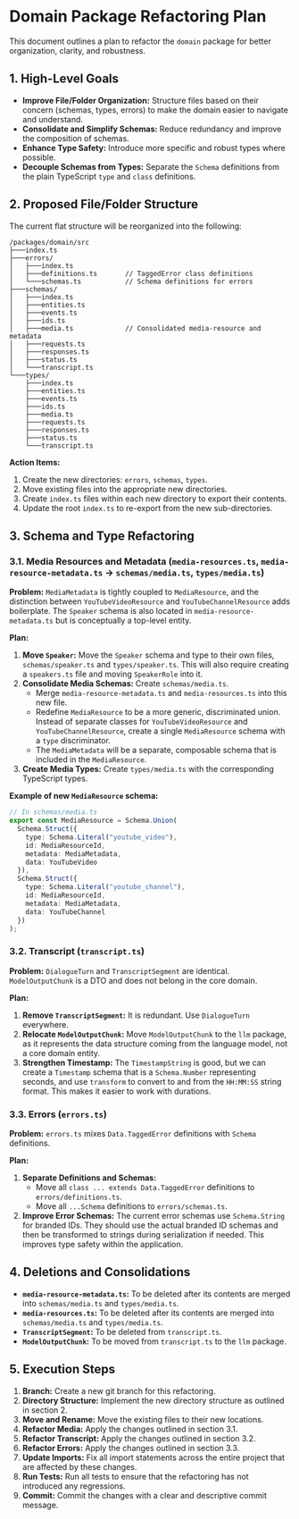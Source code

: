 # Domain Package Refactoring Plan

This document outlines a plan to refactor the `domain` package for better organization, clarity, and robustness.

## 1. High-Level Goals

*   **Improve File/Folder Organization:** Structure files based on their concern (schemas, types, errors) to make the domain easier to navigate and understand.
*   **Consolidate and Simplify Schemas:** Reduce redundancy and improve the composition of schemas.
*   **Enhance Type Safety:** Introduce more specific and robust types where possible.
*   **Decouple Schemas from Types:** Separate the `Schema` definitions from the plain TypeScript `type` and `class` definitions.

## 2. Proposed File/Folder Structure

The current flat structure will be reorganized into the following:

```
/packages/domain/src
├───index.ts
├───errors/
│   ├───index.ts
│   ├───definitions.ts       // TaggedError class definitions
│   └───schemas.ts           // Schema definitions for errors
├───schemas/
│   ├───index.ts
│   ├───entities.ts
│   ├───events.ts
│   ├───ids.ts
│   ├───media.ts             // Consolidated media-resource and metadata
│   ├───requests.ts
│   ├───responses.ts
│   ├───status.ts
│   └───transcript.ts
└───types/
    ├───index.ts
    ├───entities.ts
    ├───events.ts
    ├───ids.ts
    ├───media.ts
    ├───requests.ts
    ├───responses.ts
    ├───status.ts
    └───transcript.ts
```

**Action Items:**

1.  Create the new directories: `errors`, `schemas`, `types`.
2.  Move existing files into the appropriate new directories.
3.  Create `index.ts` files within each new directory to export their contents.
4.  Update the root `index.ts` to re-export from the new sub-directories.

## 3. Schema and Type Refactoring

### 3.1. Media Resources and Metadata (`media-resources.ts`, `media-resource-metadata.ts` -> `schemas/media.ts`, `types/media.ts`)

**Problem:** `MediaMetadata` is tightly coupled to `MediaResource`, and the distinction between `YouTubeVideoResource` and `YouTubeChannelResource` adds boilerplate. The `Speaker` schema is also located in `media-resource-metadata.ts` but is conceptually a top-level entity.

**Plan:**

1.  **Move `Speaker`:** Move the `Speaker` schema and type to their own files, `schemas/speaker.ts` and `types/speaker.ts`. This will also require creating a `speakers.ts` file and moving `SpeakerRole` into it.
2.  **Consolidate Media Schemas:** Create `schemas/media.ts`.
    *   Merge `media-resource-metadata.ts` and `media-resources.ts` into this new file.
    *   Redefine `MediaResource` to be a more generic, discriminated union. Instead of separate classes for `YouTubeVideoResource` and `YouTubeChannelResource`, create a single `MediaResource` schema with a `type` discriminator.
    *   The `MediaMetadata` will be a separate, composable schema that is included in the `MediaResource`.
3.  **Create Media Types:** Create `types/media.ts` with the corresponding TypeScript types.

**Example of new `MediaResource` schema:**

```typescript
// In schemas/media.ts
export const MediaResource = Schema.Union(
  Schema.Struct({
    type: Schema.Literal("youtube_video"),
    id: MediaResourceId,
    metadata: MediaMetadata,
    data: YouTubeVideo
  }),
  Schema.Struct({
    type: Schema.Literal("youtube_channel"),
    id: MediaResourceId,
    metadata: MediaMetadata,
    data: YouTubeChannel
  })
);
```

### 3.2. Transcript (`transcript.ts`)

**Problem:** `DialogueTurn` and `TranscriptSegment` are identical. `ModelOutputChunk` is a DTO and does not belong in the core domain.

**Plan:**

1.  **Remove `TranscriptSegment`:** It is redundant. Use `DialogueTurn` everywhere.
2.  **Relocate `ModelOutputChunk`:** Move `ModelOutputChunk` to the `llm` package, as it represents the data structure coming from the language model, not a core domain entity.
3.  **Strengthen Timestamp:** The `TimestampString` is good, but we can create a `Timestamp` schema that is a `Schema.Number` representing seconds, and use `transform` to convert to and from the `HH:MM:SS` string format. This makes it easier to work with durations.

### 3.3. Errors (`errors.ts`)

**Problem:** `errors.ts` mixes `Data.TaggedError` definitions with `Schema` definitions.

**Plan:**

1.  **Separate Definitions and Schemas:**
    *   Move all `class ... extends Data.TaggedError` definitions to `errors/definitions.ts`.
    *   Move all `...Schema` definitions to `errors/schemas.ts`.
2.  **Improve Error Schemas:** The current error schemas use `Schema.String` for branded IDs. They should use the actual branded ID schemas and then be transformed to strings during serialization if needed. This improves type safety within the application.

## 4. Deletions and Consolidations

*   **`media-resource-metadata.ts`:** To be deleted after its contents are merged into `schemas/media.ts` and `types/media.ts`.
*   **`media-resources.ts`:** To be deleted after its contents are merged into `schemas/media.ts` and `types/media.ts`.
*   **`TranscriptSegment`:** To be deleted from `transcript.ts`.
*   **`ModelOutputChunk`:** To be moved from `transcript.ts` to the `llm` package.

## 5. Execution Steps

1.  **Branch:** Create a new git branch for this refactoring.
2.  **Directory Structure:** Implement the new directory structure as outlined in section 2.
3.  **Move and Rename:** Move the existing files to their new locations.
4.  **Refactor Media:** Apply the changes outlined in section 3.1.
5.  **Refactor Transcript:** Apply the changes outlined in section 3.2.
6.  **Refactor Errors:** Apply the changes outlined in section 3.3.
7.  **Update Imports:** Fix all import statements across the entire project that are affected by these changes.
8.  **Run Tests:** Run all tests to ensure that the refactoring has not introduced any regressions.
9.  **Commit:** Commit the changes with a clear and descriptive commit message.
